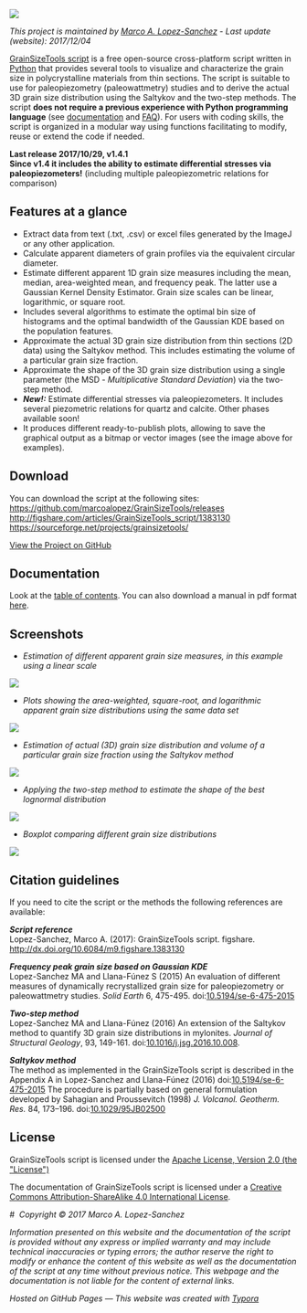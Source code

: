 ![](https://raw.githubusercontent.com/marcoalopez/GrainSizeTools/master/FIGURES/new_header.png)

*This project is maintained by [Marco A. Lopez-Sanchez](https://marcoalopez.github.io/) - Last update (website): 2017/12/04*  

[GrainSizeTools script](http://marcoalopez.github.io/GrainSizeTools/) is a free open-source cross-platform script written in [Python](https://www.python.org/) that provides several tools to visualize and characterize the grain size in polycrystalline materials from thin sections. The script is suitable to use for paleopiezometry (paleowattmetry) studies and to derive the actual 3D grain size distribution using the Saltykov and the two-step methods. The script **does not require a previous experience with Python programming language** (see [documentation](https://github.com/marcoalopez/GrainSizeTools/blob/master/DOCS/tableOfContents.md) and [FAQ](https://github.com/marcoalopez/GrainSizeTools/blob/master/DOCS/FAQ.md)). For users with coding skills, the script is organized in a modular way using functions facilitating to modify, reuse or extend the code if needed.

**Last release 2017/10/29, v1.4.1**   
**Since v1.4 it includes the ability to estimate differential stresses via paleopiezometers!** (including multiple paleopiezometric relations for comparison)

## Features at a glance

- Extract data from text (.txt, .csv) or excel files generated by the ImageJ or any other application.
- Calculate apparent diameters of grain profiles via the equivalent circular diameter.
- Estimate different apparent 1D grain size measures including the mean, median, area-weighted mean, and frequency peak. The latter use a Gaussian Kernel Density Estimator. Grain size scales can be linear, logarithmic, or square root.
- Includes several algorithms to estimate the optimal bin size of histograms and the optimal bandwidth of the Gaussian KDE based on the population features.
- Approximate the actual 3D grain size distribution from thin sections (2D data) using the Saltykov method. This includes estimating the volume of a particular grain size fraction.
- Approximate the shape of the 3D grain size distribution using a single parameter (the MSD - *Multiplicative Standard Deviation*) via the two-step method.
- ***New!:*** Estimate differential stresses via paleopiezometers. It includes several piezometric relations for quartz and calcite. Other phases available soon!
- It produces different ready-to-publish plots, allowing to save the graphical output as a bitmap or vector images (see the image above for examples).

## Download

You can download the script at the following sites:  
https://github.com/marcoalopez/GrainSizeTools/releases  
http://figshare.com/articles/GrainSizeTools_script/1383130  
https://sourceforge.net/projects/grainsizetools/

[View the Project on GitHub](https://github.com/marcoalopez/GrainSizeTools)

## Documentation

Look at the [table of contents](https://github.com/marcoalopez/GrainSizeTools/blob/master/DOCS/tableOfContents.md). You can also download a manual in pdf format [here](http://figshare.com/articles/GrainSizeTools_script_manual/1371025).

## Screenshots

- *Estimation of different apparent grain size measures, in this example using a linear scale*  

![](https://raw.githubusercontent.com/marcoalopez/GrainSizeTools/master/FIGURES/readme01.png)  

- *Plots showing the area-weighted, square-root, and logarithmic apparent grain size distributions using the same data set*  

![](https://raw.githubusercontent.com/marcoalopez/GrainSizeTools/master/FIGURES/readme02.png)  

- *Estimation of actual (3D) grain size distribution and volume of a particular grain size fraction using the Saltykov method*  

![](https://raw.githubusercontent.com/marcoalopez/GrainSizeTools/master/FIGURES/readme03.png)  

- *Applying the two-step method to estimate the shape of the best lognormal distribution*  

![](https://raw.githubusercontent.com/marcoalopez/GrainSizeTools/master/FIGURES/readme04.png)  

- *Boxplot comparing different grain size distributions*

![](https://raw.githubusercontent.com/marcoalopez/GrainSizeTools/master/FIGURES/readme05.png)  

## Citation guidelines

If you need to cite the script or the methods the following references are available:

***Script reference***   
Lopez-Sanchez, Marco A. (2017): GrainSizeTools script. figshare. http://dx.doi.org/10.6084/m9.figshare.1383130

***Frequency peak grain size based on Gaussian KDE***  
Lopez-Sanchez MA and Llana-Fúnez S (2015) An evaluation of different measures of dynamically recrystallized grain size for paleopiezometry or paleowattmetry studies. *Solid Earth* 6, 475-495. doi:[10.5194/se-6-475-2015](http://dx.doi.org/10.5194/se-6-475-2015)

***Two-step method***  
Lopez-Sanchez MA and Llana-Fúnez (2016) An extension of the Saltykov method to quantify 3D grain size distributions in mylonites. *Journal of Structural Geology*, 93, 149-161. doi:[10.1016/j.jsg.2016.10.008](http://dx.doi.org/10.1016/j.jsg.2016.10.008).

***Saltykov method***  
The method as implemented in the GrainSizeTools script is described in the Appendix A in Lopez-Sanchez and Llana-Fúnez (2016) doi:[10.5194/se-6-475-2015](http://dx.doi.org/10.5194/se-6-475-2015)
The procedure is partially based on general formulation developed by Sahagian and Proussevitch (1998) *J. Volcanol. Geotherm. Res.* 84, 173–196. doi:[10.1029/95JB02500](http://dx.doi.org/10.1016/S0377-0273(98)00043-2)

## License

GrainSizeTools script is licensed under the [Apache License, Version 2.0 (the "License")](http://www.apache.org/licenses/LICENSE-2.0)

The documentation of GrainSizeTools script is licensed under a [Creative Commons Attribution-ShareAlike 4.0 International License](http://creativecommons.org/licenses/by-sa/4.0/).  

# 
*Copyright © 2017 Marco A. Lopez-Sanchez*  

*Information presented on this website and the documentation of the script is provided without any express or implied warranty and may include technical inaccuracies or typing errors; the author reserve the right to modify or enhance the content of this website as well as the documentation of the script at any time without previous notice. This webpage and the documentation is not liable for the content of external links.*  

*Hosted on GitHub Pages — This website was created with [Typora](https://typora.io/)*  